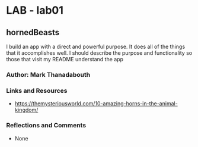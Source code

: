 # LAB - lab01

## hornedBeasts

I build an app with a direct and powerful purpose. It does all of the things that it accomplishes well. I should describe the purpose and functionality so those that visit my README understand the app

### Author: Mark Thanadabouth

### Links and Resources
* https://themysteriousworld.com/10-amazing-horns-in-the-animal-kingdom/


### Reflections and Comments
* None
